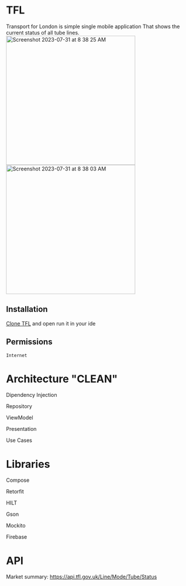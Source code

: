 # TFL
Transport for London is simple single mobile application That  shows the current status of all tube lines.
<img width="353" alt="Screenshot 2023-07-31 at 8 38 25 AM" src="https://github.com/yowee/Stocks/assets/14086636/09d62467-af32-40e3-8166-6c2489abd1f3">
<img width="353" alt="Screenshot 2023-07-31 at 8 38 03 AM" src="https://github.com/yowee/Stocks/assets/14086636/e2a9a49f-362f-473c-9631-baf57194caa5">

## Installation

[Clone TFL](https://github.com/yowee/TransposrtForLondon) and open run it in your ide


## Permissions


```java
Internet
```



# Architecture **"CLEAN"**
Dipendency Injection

Repository

ViewModel

Presentation

Use Cases

# Libraries

Compose

Retorfit

HILT

Gson

Mockito

Firebase

# API

Market summary: https://api.tfl.gov.uk/Line/Mode/Tube/Status
